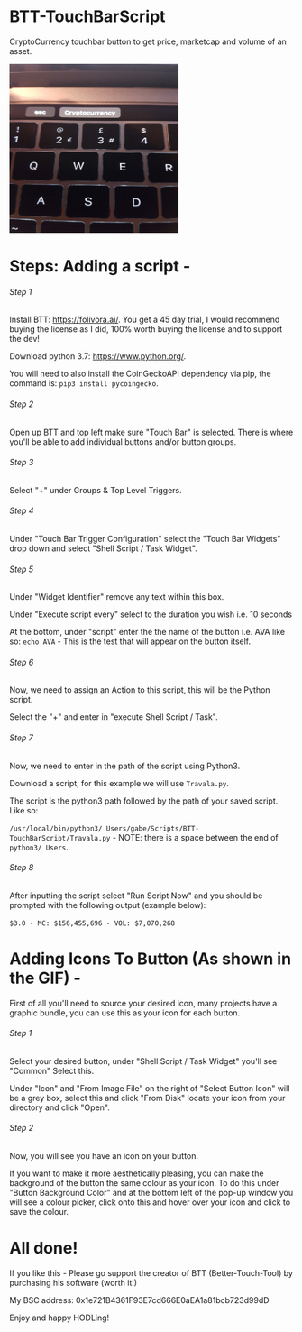 # BTT-TouchBarScript
CryptoCurrency touchbar button to get price, marketcap and volume of an asset. 


<img src="ASSETS/NewExample.gif" width="300" height="300" />


# Steps: Adding a script - 

###### Step 1

Install BTT: https://folivora.ai/. You get a 45 day trial, I would recommend buying the license as I did, 100% worth buying the license and to support the dev!

Download python 3.7: https://www.python.org/.

You will need to also install the CoinGeckoAPI dependency via pip, the command is:  ```pip3 install pycoingecko```.

###### Step 2

Open up BTT and top left make sure "Touch Bar" is selected. There is where you'll be able to add individual buttons and/or button groups.

###### Step 3

Select "+" under Groups & Top Level Triggers.

###### Step 4

Under "Touch Bar Trigger Configuration" select the "Touch Bar Widgets" drop down and select "Shell Script / Task Widget".

###### Step 5

Under "Widget Identifier" remove any text within this box. 

Under "Execute script every" select to the duration you wish i.e. 10 seconds

At the bottom, under "script" enter the the name of the button i.e. AVA like so: ```echo AVA``` - This is the test that will appear on the button itself.

###### Step 6

Now, we need to assign an Action to this script, this will be the Python script. 

Select the "+" and enter in "execute Shell Script / Task".

###### Step 7

Now, we need to enter in the path of the script using Python3. 

Download a script, for this example we will use ```Travala.py```.

The script is the python3 path followed by the path of your saved script. Like so: 

```/usr/local/bin/python3/ Users/gabe/Scripts/BTT-TouchBarScript/Travala.py``` - NOTE: there is a space between the end of `python3/ Users`.

###### Step 8

After inputting the script select "Run Script Now" and you should be prompted with the following output (example below): 

`$3.0 - MC: $156,455,696 - VOL: $7,070,268`


# Adding Icons To Button (As shown in the GIF) - 

First of all you'll need to source your desired icon, many projects have a graphic bundle, you can use this as your icon for each button.

###### Step 1

Select your desired button, under "Shell Script / Task Widget" you'll see "Common" Select this.

Under "Icon" and "From Image File" on the right of "Select Button Icon" will be a grey box, select this and click "From Disk" locate your icon from your directory and click "Open".

###### Step 2

Now, you will see you have an icon on your button. 

If you want to make it more aesthetically pleasing, you can make the background of the button the same colour as your icon. To do this under "Button Background Color" and at the bottom left of the pop-up window you will see a colour picker, click onto this and hover over your icon and click to save the colour. 


# All done!

If you like this - Please go support the creator of BTT (Better-Touch-Tool) by purchasing his software (worth it!)

My BSC address: 0x1e721B4361F93E7cd666E0aEA1a81bcb723d99dD

Enjoy and happy HODLing! 

